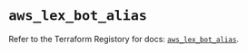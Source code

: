 # `aws_lex_bot_alias`

Refer to the Terraform Registory for docs: [`aws_lex_bot_alias`](https://www.terraform.io/docs/providers/aws/r/lex_bot_alias).
